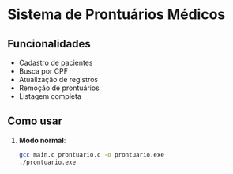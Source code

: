 # Sistema de Prontuários Médicos

## Funcionalidades
- Cadastro de pacientes
- Busca por CPF
- Atualização de registros
- Remoção de prontuários
- Listagem completa

## Como usar
1. **Modo normal**:
   ```bash
   gcc main.c prontuario.c -o prontuario.exe
   ./prontuario.exe